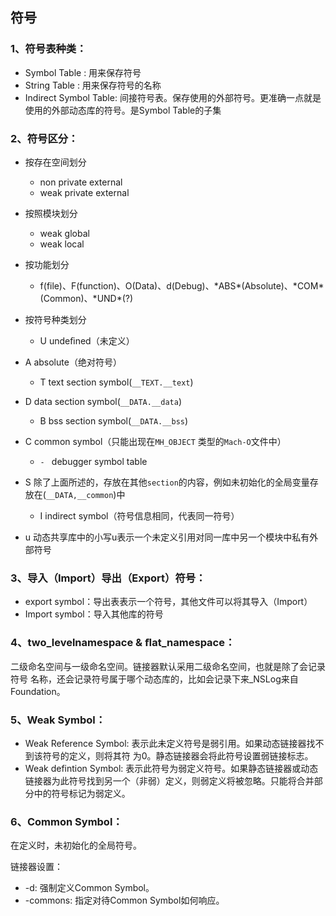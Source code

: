 ## 符号

### 1、符号表种类：

- Symbol Table : 用来保存符号
- String Table : 用来保存符号的名称
- Indirect Symbol Table: 间接符号表。保存使用的外部符号。更准确一点就是使用的外部动态库的符号。是Symbol Table的子集

### 2、符号区分：

- 按存在空间划分 

  - non private external 
  - weak private external
- 按照模块划分

  - weak global
  - weak local
- 按功能划分

  - f(file)、F(function)、O(Data)、d(Debug)、\*ABS\*(Absolute)、\*COM\*(Common)、\*UND\*(?)
- 按符号种类划分

  - U	undeﬁned（未定义）
- A	absolute（绝对符号）
  - T 	text section symbol(`__TEXT.__text`)
- D	data section symbol(`__DATA.__data`)
  - B	bss section symbol(`__DATA.__bss`)
- C	common symbol（只能出现在`MH_OBJECT` 类型的`Mach-O`⽂件中）
  - `- ` debugger symbol table
- S	除了上⾯所述的，存放在其他`section`的内容，例如未初始化的全局变量存放在(`__DATA,__common`)中
  - I	indirect symbol（符号信息相同，代表同⼀符号）
- u	动态共享库中的⼩写u表示⼀个未定义引⽤对同⼀库中另⼀个模块中私有外部符号

### 3、导⼊（Import）导出（Export）符号：

- export symbol：导出表表示一个符号，其他文件可以将其导⼊（Import）
- Import symbol：导入其他库的符号

### 4、two_levelnamespace & ﬂat_namespace：

⼆级命名空间与⼀级命名空间。链接器默认采⽤⼆级命名空间，也就是除了会记录符号 名称，还会记录符号属于哪个动态库的，⽐如会记录下来_NSLog来⾃Foundation。

### 5、Weak Symbol：

- Weak Reference Symbol: 表示此未定义符号是弱引⽤。如果动态链接器找不到该符号的定义，则将其符 为0。静态链接器会将此符号设置弱链接标志。
- Weak defintion Symbol: 表示此符号为弱定义符号。如果静态链接器或动态链接器为此符号找到另⼀个（⾮弱）定义，则弱定义将被忽略。只能将合并部分中的符号标记为弱定义。

### 6、Common Symbol：

在定义时，未初始化的全局符号。 

链接器设置：

- -d: 强制定义Common Symbol。
- -commons: 指定对待Common Symbol如何响应。